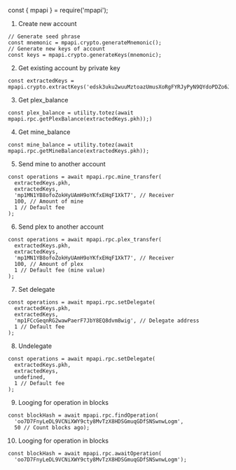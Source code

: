 const { mpapi } = require('mpapi');



1. Create new account
<pre><code>// Generate seed phrase
const mnemonic = mpapi.crypto.generateMnemonic();
// Generate new keys of account
const keys = mpapi.crypto.generateKeys(mnemonic);</code></pre>

2. Get existing account by private key
<pre><code>const extractedKeys = mpapi.crypto.extractKeys('edsk3uku2wuuMztoazUmusXoRgFYRJyPyN9QYdoPDZo6JEKM3QMd5t');</code></pre>

3. Get plex_balance
<pre><code>const plex_balance = utility.totez(await mpapi.rpc.getPlexBalance(extractedKeys.pkh));)</code></pre>

4. Get mine_balance
<pre><code>const mine_balance = utility.totez(await mpapi.rpc.getMineBalance(extractedKeys.pkh));</code></pre>

5. Send mine to another account
<pre><code>const operations = await mpapi.rpc.mine_transfer(
  extractedKeys.pkh, 
  extractedKeys, 
  'mp1MN1YB8ofoZokHyUAmH9oYKfxEHqF1XkT7', // Receiver
  100, // Amount of mine
  1 // Default fee
);</code></pre>

6. Send plex to another account
<pre><code>const operations = await mpapi.rpc.plex_transfer(
  extractedKeys.pkh, 
  extractedKeys, 
  'mp1MN1YB8ofoZokHyUAmH9oYKfxEHqF1XkT7', // Receiver
  100, // Amount of plex
  1 // Default fee (mine value)
);</code></pre>

7. Set delegate
<pre><code>const operations = await mpapi.rpc.setDelegate(
  extractedKeys.pkh, 
  extractedKeys, 
  'mp1FCcGeqnRG2wawPaerF7JbY8EQ8dvm8wig', // Delegate address
  1 // Default fee
);</code></pre>

8. Undelegate
<pre><code>const operations = await mpapi.rpc.setDelegate(
  extractedKeys.pkh, 
  extractedKeys, 
  undefined, 
  1 // Default fee
);</code></pre>

9. Looging for operation in blocks
<pre><code>const blockHash = await mpapi.rpc.findOperation(
  'oo7D7FnyLeDL9VCNiXWY9cty8MvTzX8HDSGmuqGDfSNSwnwLogm',
  50 // Count blocks ago);</code></pre>

10. Looging for operation in blocks
<pre><code>const blockHash = await mpapi.rpc.awaitOperation(
  'oo7D7FnyLeDL9VCNiXWY9cty8MvTzX8HDSGmuqGDfSNSwnwLogm');</code></pre>

